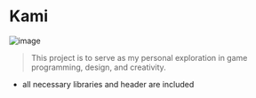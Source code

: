 # Kami
![image](https://img.shields.io/npm/dm/truffle.svg)
> This project is to serve as my personal exploration in game programming, design, and creativity.

- all necessary libraries and header are included
